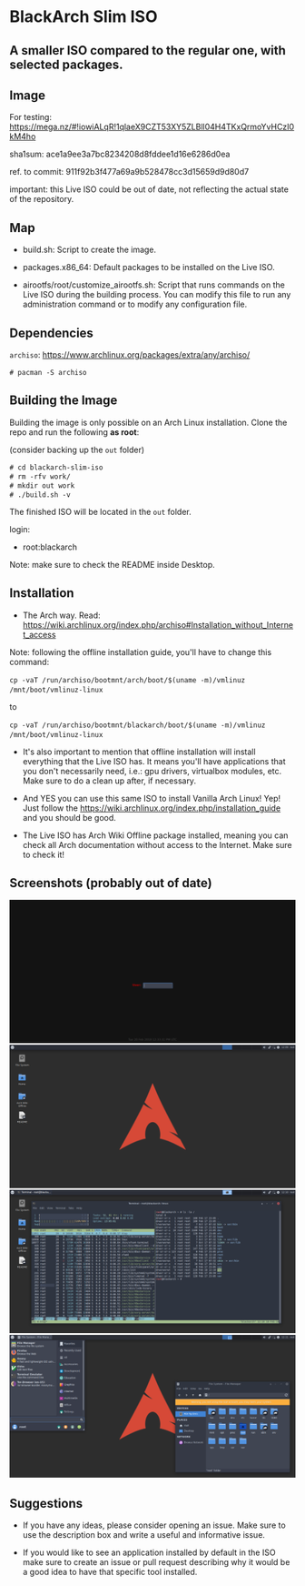 # BlackArch Slim ISO
## A smaller ISO compared to the regular one, with selected packages.

## Image

For testing:
https://mega.nz/#!iowiALqR!1qlaeX9CZT53XY5ZLBll04H4TKxQrmoYvHCzI0kM4ho


sha1sum: ace1a9ee3a7bc8234208d8fddee1d16e6286d0ea


ref. to commit: 911f92b3f477a69a9b528478cc3d15659d9d80d7


important: this Live ISO could be out of date, not reflecting the actual state
of the repository.


## Map

- build.sh: Script to create the image.

- packages.x86_64: Default packages to be installed on the Live ISO.

- airootfs/root/customize_airootfs.sh: Script that runs commands on the Live ISO
  during the building process. You can modify this file to run any
  administration command or to modify any configuration file.

## Dependencies

`archiso`: https://www.archlinux.org/packages/extra/any/archiso/

```
# pacman -S archiso
```

## Building the Image

Building the image is only possible on an Arch Linux installation.
Clone the repo and run the following **as root**:

(consider backing up the `out` folder)

```
# cd blackarch-slim-iso
# rm -rfv work/
# mkdir out work
# ./build.sh -v
```

The finished ISO will be located in the `out` folder.

login:
- root:blackarch

Note: make sure to check the README inside Desktop.

## Installation

- The Arch way. Read: https://wiki.archlinux.org/index.php/archiso#Installation_without_Internet_access

Note: following the offline installation guide, you'll have to change this command:

`cp -vaT /run/archiso/bootmnt/arch/boot/$(uname -m)/vmlinuz /mnt/boot/vmlinuz-linux`

to

`cp -vaT /run/archiso/bootmnt/blackarch/boot/$(uname -m)/vmlinuz /mnt/boot/vmlinuz-linux`


- It's also important to mention that offline installation will install
everything that the Live ISO has. It means you'll have applications that you
don't necessarily need, i.e.: gpu drivers, virtualbox modules, etc.
Make sure to do a clean up after, if necessary.


- And YES you can use this same ISO to install Vanilla Arch Linux! Yep!
Just follow the https://wiki.archlinux.org/index.php/installation_guide and you
should be good.


- The Live ISO has Arch Wiki Offline package installed, meaning you can check
all Arch documentation without access to the Internet. Make sure to check it!

## Screenshots (probably out of date)

![login](docs/login.png)
![empty](docs/empty.png)
![fakebusy](docs/fakebusy.png)
![another fakebusy](docs/fakebusy1.png)

## Suggestions

- If you have any ideas, please consider opening an issue.
  Make sure to use the description box and write a useful and informative issue.

- If you would like to see an application installed by default in the ISO make
  sure to create an issue or pull request describing why it would be a good idea
  to have that specific tool installed.

